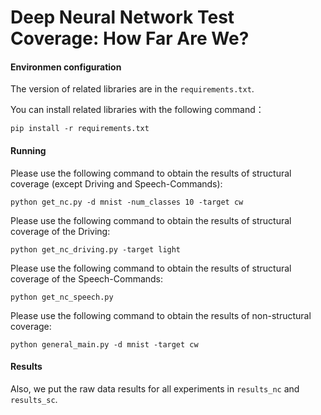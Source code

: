 # Deep Neural Network Test Coverage: How Far Are We?

#### Environmen configuration
The version of related libraries are in the `requirements.txt`.

You can install related libraries with the following command：
```shell
pip install -r requirements.txt
```

#### Running
Please use the following command to obtain the results of structural coverage (except Driving and Speech-Commands):
```shell
python get_nc.py -d mnist -num_classes 10 -target cw
```

Please use the following command to obtain the results of structural coverage of the Driving:
```shell
python get_nc_driving.py -target light
```

Please use the following command to obtain the results of structural coverage of the Speech-Commands:
```shell
python get_nc_speech.py
```

Please use the following command to obtain the results of non-structural coverage:
```shell
python general_main.py -d mnist -target cw
```

#### Results
Also, we put the raw data results for all experiments in `results_nc` and `results_sc`.


